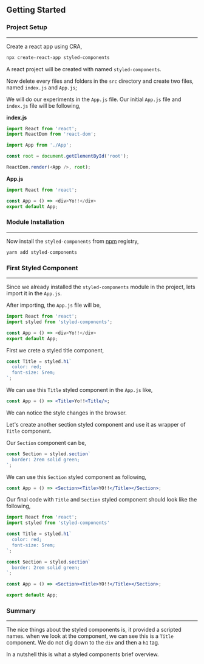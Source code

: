 ## Getting Started

### Project Setup
---

Create a react app using CRA,

```bash
npx create-react-app styled-components
```

A react project will be created with named `styled-components`.

Now delete every files and folders in the `src` directory and create two files, named `index.js` and `App.js`;

We will do our experiments in the `App.js` file. Our initial `App.js` file and `index.js` file will be following,

**index.js**

```js
import React from 'react';
import ReactDom from 'react-dom';

import App from './App';

const root = document.getElementById('root');

ReactDom.render(<App />, root);
```

**App.js**

```js
import React from 'react';

const App = () => <div>Yo!!</div>
export default App;
```

### Module Installation

---

Now install the `styled-components` from [npm](https://www.npmjs.com/package/styled-components) registry,

```js
yarn add styled-components
```

### First Styled Component

--- 

Since we already installed the `styled-components` module in the project, lets import it in the `App.js`.

After importing, the `App.js` file will be,

```js
import React from 'react';
import styled from 'styled-components';

const App = () => <div>Yo!!</div>
export default App;
```

First we crete a styled title component,

```js
const Title = styled.h1`
  color: red;
  font-size: 5rem;
`;
```

We can use this `Title` styled component in the `App.js` like,

```jsx
const App = () => <Title>Yo!!<Title/>;
```

We can notice the style changes in the browser.

Let's create another section styled component and use it as wrapper of `Title` component.

Our `Section` component can be,

```jsx
const Section = styled.section`
  border: 2rem solid green;
`;
```

We can use this `Section` styled component as following,

```jsx
const App = () => <Section><Title>YO!!</Title></Section>;
```

Our final code with `Title` and `Section` styled component should look like the following,

```jsx
import React from 'react';
import styled from 'styled-components'

const Title = styled.h1`
  color: red;
  font-size: 5rem;
`;

const Section = styled.section`
  border: 2rem solid green;
`;

const App = () => <Section><Title>YO!!</Title></Section>;

export default App;
```

### Summary
---

The nice things about the styled components is, it provided a scripted names. when we look at the component, we can see this is a `Title` component. We do not dig down to the `div` and then a `h1` tag.


In a nutshell this is what a styled components brief overview. 